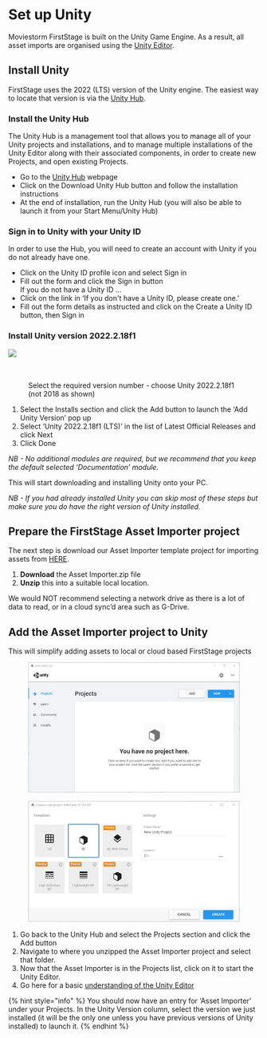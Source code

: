 # Set up Unity

Moviestorm FirstStage is built on the Unity Game Engine. As a result, all asset imports are organised using the [Unity Editor](https://docs.unity3d.com/Manual/UsingTheEditor.html).

## Install Unity

FirstStage uses the 2022 (LTS) version of the Unity engine. The easiest way to locate that version is via the [Unity Hub](https://unity3d.com/get-unity/download).

### Install the Unity Hub

The Unity Hub is a management tool that allows you to manage all of your Unity projects and installations, and to manage multiple installations of the Unity Editor along with their associated components, in order to create new Projects, and open existing Projects.

* Go to the [Unity Hub](https://unity3d.com/get-unity/download) webpage
* Click on the Download Unity Hub button and follow the installation instructions
* At the end of installation, run the Unity Hub (you will also be able to launch it from your Start Menu/Unity Hub)

### Sign in to Unity with your Unity ID

In order to use the Hub, you will need to create an account with Unity if you do not already have one.

* Click on the Unity ID profile icon and select Sign in
* Fill out the form and click the Sign in button\
  If you do not have a Unity ID …
* Click on the link in ‘If you don't have a Unity ID, please create one.’
* Fill out the form details as instructed and click on the Create a Unity ID button, then Sign in

### Install Unity version 2022.2.18f1

![](https://firststage.moviestorm.co.uk/wp-content/uploads/2020/10/Unity-Hub-New-Install-1.jpg)

<figure><img src="https://firststage.moviestorm.co.uk/wp-content/uploads/2020/10/Unity-Hub-New-Install-2.jpg" alt=""><figcaption><p>Select the required version number - choose Unity 2022.2.18f1 (not 2018 as shown)</p></figcaption></figure>

1. Select the Installs section and click the Add button to launch the ‘Add Unity Version’ pop up
2. Select ‘Unity 2022.2.18f1 (LTS)’ in the list of Latest Official Releases and click Next
3. Click Done

_NB - No additional modules are required, but we recommend that you keep the default selected ‘Documentation’ module._

This will start downloading and installing Unity onto your PC.

_NB - If you had already installed Unity you can skip most of these steps but make sure you do have the right version of Unity installed._

## Prepare the FirstStage Asset Importer project

The next step is download our Asset Importer template project for importing assets from [HERE](https://firststage.s3.eu-central-1.amazonaws.com/Asset%20Importer.zip).

1. **Download** the Asset Importer.zip file
2. **Unzip** this into a suitable local location.

We would NOT recommend selecting a network drive as there is a lot of data to read, or in a cloud sync’d area such as G-Drive.

## Add the Asset Importer project to Unity

This will simplify adding assets to local or cloud based FirstStage projects

<figure><img src="../.gitbook/assets/image (9).png" alt=""><figcaption></figcaption></figure>

<figure><img src="../.gitbook/assets/image (12).png" alt=""><figcaption></figcaption></figure>

1. Go back to the Unity Hub and select the Projects section and click the Add button
2. Navigate to where you unzipped the Asset Importer project and select that folder.
3. Now that the Asset Importer is in the Projects list, click on it to start the Unity Editor.
4. Go here for a basic [understanding of the Unity Editor](https://firststage.moviestorm.co.uk/knowledgebase/unity-basics/)

{% hint style="info" %}
You should now have an entry for ‘Asset Importer’ under your Projects. In the Unity Version column, select the version we just installed (it will be the only one unless you have previous versions of Unity installed) to launch it.
{% endhint %}
